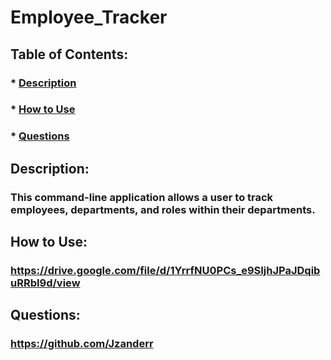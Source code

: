 
  # Employee_Tracker
  
   
    
  
  ## Table of Contents:  
  ### * [Description](#Description)
  ### * [How to Use](#How)
  ### * [Questions](#Questions)

  ## Description:
  ### This command-line application allows a user to track employees, departments, and roles within their departments.
  
  ## How to Use:
  ### https://drive.google.com/file/d/1YrrfNU0PCs_e9SIjhJPaJDqibuRRbI9d/view 


  ## Questions:
  ### https://github.com/Jzanderr
  
  
  
  
